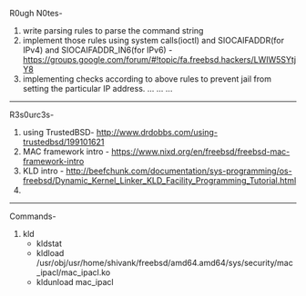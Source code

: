 R0ugh N0tes-
1. write parsing rules to parse the command string
2. implement those rules using system calls(ioctl) and SIOCAIFADDR(for IPv4) and SIOCAIFADDR_IN6(for IPv6) - https://groups.google.com/forum/#!topic/fa.freebsd.hackers/LWIW5SYtjY8
3. implementing checks according to above rules to prevent jail from setting the particular IP address.
...
...
...



--------------------------------------------------------------------------
R3s0urc3s-
1. using TrustedBSD- http://www.drdobbs.com/using-trustedbsd/199101621
2. MAC framework intro - https://www.nixd.org/en/freebsd/freebsd-mac-framework-intro
3. KLD intro - http://beefchunk.com/documentation/sys-programming/os-freebsd/Dynamic_Kernel_Linker_KLD_Facility_Programming_Tutorial.html
4.




--------------------------------------------------------------------------
Commands-
1. kld
	* kldstat
	* kldload /usr/obj/usr/home/shivank/freebsd/amd64.amd64/sys/security/mac_ipacl/mac_ipacl.ko
	* kldunload mac_ipacl 
